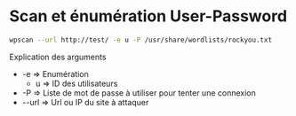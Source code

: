 # Scan et énumération User-Password 
```bash
wpscan --url http://test/ -e u -P /usr/share/wordlists/rockyou.txt  
```

Explication des arguments
  - -e => Enumération
    - u => ID des utilisateurs
  - -P => Liste de mot de passe à utiliser pour tenter une connexion
  - --url => Url ou IP du site à attaquer
